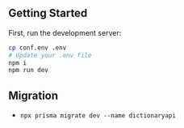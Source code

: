 ## Getting Started

First, run the development server:

```bash
cp conf.env .env
# Update your .env file
npm i
npm run dev
```

## Migration

- `npx prisma migrate dev --name dictionaryapi`
